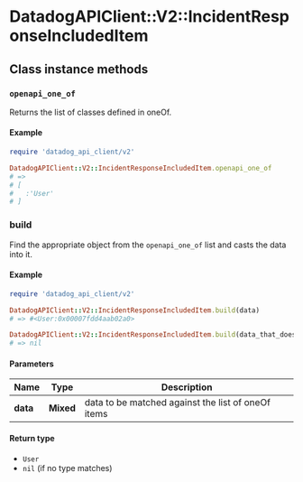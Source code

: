 # DatadogAPIClient::V2::IncidentResponseIncludedItem

## Class instance methods

### `openapi_one_of`

Returns the list of classes defined in oneOf.

#### Example

```ruby
require 'datadog_api_client/v2'

DatadogAPIClient::V2::IncidentResponseIncludedItem.openapi_one_of
# =>
# [
#   :'User'
# ]
```

### build

Find the appropriate object from the `openapi_one_of` list and casts the data into it.

#### Example

```ruby
require 'datadog_api_client/v2'

DatadogAPIClient::V2::IncidentResponseIncludedItem.build(data)
# => #<User:0x00007fdd4aab02a0>

DatadogAPIClient::V2::IncidentResponseIncludedItem.build(data_that_doesnt_match)
# => nil
```

#### Parameters

| Name     | Type      | Description                                        |
| -------- | --------- | -------------------------------------------------- |
| **data** | **Mixed** | data to be matched against the list of oneOf items |

#### Return type

- `User`
- `nil` (if no type matches)
